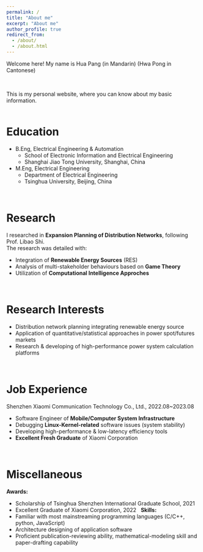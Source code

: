 ```yaml
---
permalink: /
title: "About me"
excerpt: "About me"
author_profile: true
redirect_from: 
  - /about/
  - /about.html
---
```


Welcome here! My name is Hua Pang (in Mandarin) (Hwa Pong in Cantonese)   

&nbsp;

This is my personal website, where you can know about my basic information.  
&nbsp;

Education
======
* B.Eng, Electrical Engineering & Automation
  * School of Electronic Information and Electrical Engineering
  * Shanghai Jiao Tong University, Shanghai, China
* M.Eng, Electrical Engineering
  * Department of Electrical Engineering
  * Tsinghua University, Beijing, China  
  
&nbsp;

Research
======
I researched in **Expansion Planning of Distribution Networks**, following Prof. Libao Shi.  
The research was detailed with:  
* Integration of **Renewable Energy Sources** (RES)
* Analysis of multi-stakeholder behaviours based on **Game Theory**
* Utilization of **Computational Intelligence Approches**  
  
&nbsp;

Research Interests
======
* Distribution network planning integrating renewable energy source
* Application of quantitative/statistical approaches in power spot/futures markets
* Research & developing of high-performance power system calculation platforms

  
&nbsp;

Job Experience
======
Shenzhen Xiaomi Communication Technology Co., Ltd., 2022.08~2023.08
* Software Engineer of **Mobile/Computer System Infrastructure**
* Debugging **Linux-Kernel-related** software issues (system stability)
* Developing high-performance & low-latency efficiency tools
* **Excellent Fresh Graduate** of Xiaomi Corporation

&nbsp;

Miscellaneous
======
**Awards:**
* Scholarship of Tsinghua Shenzhen International Graduate School, 2021
* Excellent Graduate of Xiaomi Corporation, 2022
&nbsp;
**Skills:**
* Familiar with most mainstreaming programming languages (C/C++, python, JavaScript)
* Architecture designing of application software
* Proficient publication-reviewing ability, mathematical-modeling skill and paper-drafting capability
